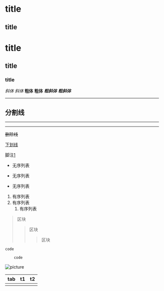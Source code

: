 title
=============
title
---------------
# title
## title 
### title

*斜体*   _斜体_
**粗体**   __粗体__
***粗斜体*** ___粗斜体___

***
分割线
---
-----
*****

~~删除线~~

<u>下划线</u>

脚注[1]

[1]: ......link.........

* 无序列表
- 无序列表
+ 无序列表
1. 有序列表
2. 有序列表
    1. 有序列表


> 区块
>> 区块
>>> 区块

`code`
```cpp
    code
```


![picture](D://cpplr//pic.png)


| tab   | t1     |    t2  |
| :-----  |   ------: |  :------: |
|    |    |    |





